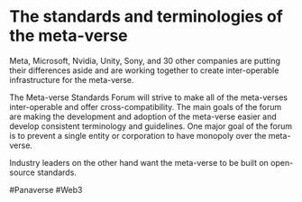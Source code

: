 # The standards and terminologies of the meta-verse
Meta, Microsoft, Nvidia, Unity, Sony, and 30 other companies are putting their differences aside and are working together to create inter-operable infrastructure for the meta-verse.

The Meta-verse Standards Forum will strive to make all of the meta-verses inter-operable and offer cross-compatibility. The main goals of the forum are making the development and adoption of the meta-verse easier and develop consistent terminology and guidelines. One major goal of the forum is to prevent a single entity or corporation to have monopoly over the meta-verse.

Industry leaders on the other hand want the meta-verse to be built on open-source standards.

#Panaverse #Web3